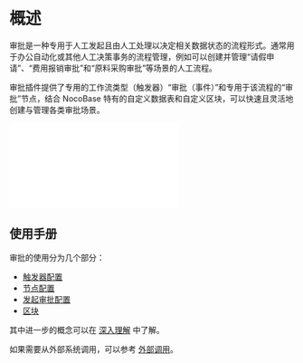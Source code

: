 # 概述

<PluginInfo commercial="true" name="workflow-approval" link="/handbook/workflow/plugins/approval"></PluginInfo>

审批是一种专用于人工发起且由人工处理以决定相关数据状态的流程形式。通常用于办公自动化或其他人工决策事务的流程管理，例如可以创建并管理“请假申请”、“费用报销审批”和“原料采购审批”等场景的人工流程。

审批插件提供了专用的工作流类型（触发器）“审批（事件）”和专用于该流程的“审批”节点，结合 NocoBase 特有的自定义数据表和自定义区块，可以快速且灵活地创建与管理各类审批场景。

<embed src="../../../../_partials/commercial-installation.md"></embed>

## 使用手册

审批的使用分为几个部分：

- [触发器配置](./trigger.md)
- [节点配置](./node.md)
- [发起审批配置](./action.md)
- [区块](./block.md)

其中进一步的概念可以在 [深入理解](./advanced.md) 中了解。

如果需要从外部系统调用，可以参考 [外部调用](./http-api.md)。
